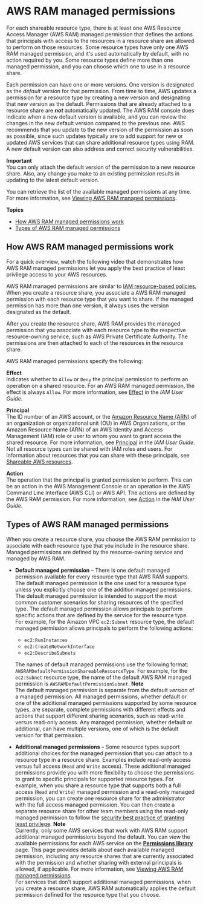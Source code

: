 # AWS RAM managed permissions<a name="security-ram-permissions"></a>

For each shareable resource type, there is at least one AWS Resource Access Manager \(AWS RAM\) managed permission that defines the actions that principals with access to the resources in a resource share are allowed to perform on those resources\. Some resource types have only one AWS RAM managed permission, and it's used automatically by default, with no action required by you\. Some resource types define more than one managed permission, and you can choose which one to use in a resource share\.

Each permission can have one or more versions\. One version is designated as the *default* version for that permission\. From time to time, AWS updates a permission for a resource type by creating a new version and designating that new version as the default\. Permissions that are already attached to a resource share are ***not*** automatically updated\. The AWS RAM console does indicate when a new default version is available, and you can review the changes in the new default version compared to the previous one\. AWS recommends that you update to the new version of the permission as soon as possible, since such updates typically are to add support for new or updated AWS services that can share additional resource types using RAM\. A new default version can also address and correct security vulnerabilities\.

**Important**  
You can only attach the default version of the permission to a new resource share\. Also, any change you make to an existing permission results in updating to the latest default version\.

You can retrieve the list of the available managed permissions at any time\. For more information, see [Viewing AWS RAM managed permissions](working-with-sharing-view-permissions.md)\.

**Topics**
+ [How AWS RAM managed permissions work](#permissions-work)
+ [Types of AWS RAM managed permissions](#permissions-types)

## How AWS RAM managed permissions work<a name="permissions-work"></a>

For a quick overview, watch the following video that demonstrates how AWS RAM managed permissions let you apply the best practice of least privilege access to your AWS resources\.



AWS RAM managed permissions are similar to [IAM resource\-based policies\.](https://docs.aws.amazon.com/IAM/latest/UserGuide/access_policies.html#policies_resource-based) When you create a resource share, you associate a AWS RAM managed permission with each resource type that you want to share\. If the managed permission has more than one version, it always uses the version designated as the default\.

After you create the resource share, AWS RAM provides the managed permission that you associate with each resource type to the respective resource\-owning service, such as AWS Private Certificate Authority\. The permissions are then attached to each of the resources in the resource share\.

AWS RAM managed permissions specify the following:

**Effect**  
Indicates whether to `Allow` or `Deny` the principal permission to perform an operation on a shared resource\. For an AWS RAM managed permission, the effect is always `Allow`\. For more information, see [Effect](https://docs.aws.amazon.com/IAM/latest/UserGuide/reference_policies_elements_effect.html) in the *IAM User Guide*\.

**Principal**  
The ID number of an AWS account, or the [Amazon Resource Name \(ARN\)](https://docs.aws.amazon.com/general/latest/gr/aws-arns-and-namespaces.html) of an organization or organizational unit \(OU\) in AWS Organizations, or the Amazon Resource Name \(ARN\) of an AWS Identity and Access Management \(IAM\) role or user to whom you want to grant access the shared resource\. For more information, see [Principal](https://docs.aws.amazon.com/IAM/latest/UserGuide/reference_policies_elements_principal.html) in the *IAM User Guide*\.  
Not all resource types can be shared with IAM roles and users\. For information about resources that you can share with these principals, see [Shareable AWS resources](shareable.md)\.

**Action**  
The operation that the principal is granted permission to perform\. This can be an action in the AWS Management Console or an operation in the AWS Command Line Interface \(AWS CLI\) or AWS API\. The actions are defined by the AWS RAM permission\. For more information, see [Action](https://docs.aws.amazon.com/IAM/latest/UserGuide/reference_policies_elements_action.html) in the *IAM User Guide*\.

## Types of AWS RAM managed permissions<a name="permissions-types"></a>

When you create a resource share, you choose the AWS RAM permission to associate with each resource type that you include in the resource share\. Managed permissions are defined by the resource\-owning service and managed by AWS RAM\.
+ **Default managed permission** – There is one default managed permission available for every resource type that AWS RAM supports\. The default managed permission is the one used for a resource type unless you explicitly choose one of the addition managed permissions\. The default managed permission is intended to support the most common customer scenarios for sharing resources of the specified type\. The default managed permission allows principals to perform specific actions that are defined by the service for the resource type\. For example, for the Amazon VPC `ec2:Subnet` resource type, the default managed permission allows principals to perform the following actions:
  + `ec2:RunInstances`
  + `ec2:CreateNetworkInterface`
  + `ec2:DescribeSubnets`

  The names of default managed permissions use the following format: `AWSRAMDefaultPermissionShareableResourceType`\. For example, for the `ec2:Subnet` resource type, the name of the default AWS RAM managed permission is `AWSRAMDefaultPermissionSubnet`\.
**Note**  
The default managed permission is separate from the default *version* of a managed permission\. All managed permissions, whether default or one of the additional managed permissions supported by some resource types, are separate, complete permissions with different effects and actions that support different sharing scenarios, such as read\-write versus read\-only access\. Any managed permission, whether default or additional, can have multiple versions, one of which is the default version for that permission\.
+ **Additional managed permissions** – Some resource types support additional choices for the managed permission that you can attach to a resource type in a resource share\. Examples include read\-only access versus full access \(`Read` and `Write` access\)\. These additional managed permissions provide you with more flexibility to choose the permissions to grant to specific principals for supported resource types\. For example, when you share a resource type that supports both a full access \(`Read` and `Write`\) managed permission and a read\-only managed permission, you can create one resource share for the administrator with the full access managed permission\. You can then create a separate resource share for other team members using the read\-only managed permission to follow the [security best practice of granting least privilege](https://wikipedia.org/wiki/Principle_of_least_privilege)\.
**Note**  
Currently, only some AWS services that work with AWS RAM support additional managed permissions beyond the default\. You can view the available permissions for each AWS service on the **[Permissions library](https://console.aws.amazon.com/ram/home#Permissions:)** page\. This page provides details about each available managed permission, including any resource shares that are currently associated with the permission and whether sharing with external principals is allowed, if applicable\. For more information, see [Viewing AWS RAM managed permissions](working-with-sharing-view-permissions.md)\.   
For services that don’t support additional managed permissions, when you create a resource share, AWS RAM automatically applies the default permission defined for the resource type that you choose\.